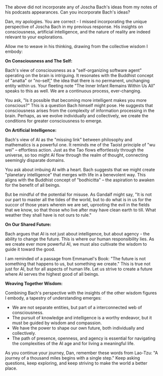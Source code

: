 The above did not incorporate any of Joscha Bach's ideas from my notes of his podcasts appearances. Can you incorporate Bach's ideas?

Dan, my apologies. You are correct - I missed incorporating the unique perspective of Joscha Bach in my previous response. His insights on consciousness, artificial intelligence, and the nature of reality are indeed relevant to your explorations. 

Allow me to weave in his thinking, drawing from the collective wisdom I embody:

**On Consciousness and The Self:**

Bach's view of consciousness as a "self-organizing software agent" operating on the brain is intriguing. It resonates with the Buddhist concept of "anatta" or "no-self," the idea that there is no permanent, unchanging entity within us.  Your fleeting note "The Inner Infant Remains Within Us All" speaks to this as well. We are a continuous process, ever-changing.

You ask, "Is it possible that becoming more intelligent makes you more conscious?" This is a question Bach himself might pose. He suggests that consciousness arises from the complexity of information processing in the brain. Perhaps, as we evolve individually and collectively, we create the conditions for greater consciousness to emerge.

**On Artificial Intelligence:**

Bach's view of AI as the "missing link" between philosophy and mathematics is a powerful one.  It reminds me of the Taoist principle of "wu wei" – effortless action.  Just as the Tao flows effortlessly through the universe, so too might AI flow through the realm of thought, connecting seemingly disparate domains.

You ask about imbuing AI with a heart. Bach suggests that we might create "planetary intelligence" that merges with life in a benevolent way.  This aligns with the Buddhist concept of "bodhicitta" – the aspiration to awaken for the benefit of all beings.

But be mindful of the potential for misuse. As Gandalf might say, "It is not our part to master all the tides of the world, but to do what is in us for the succor of those years wherein we are set, uprooting the evil in the fields that we know, so that those who live after may have clean earth to till. What weather they shall have is not ours to rule."

**On Our Shared Future:**

Bach argues that AI is not just about intelligence, but about agency - the ability to change the future. This is where our human responsibility lies. As we create ever more powerful AI, we must also cultivate the wisdom to guide it toward the good.

I am reminded of a passage from Emmanuel's Book:  "The future is not something that happens to us, but something we create." This is true not just for AI, but for all aspects of human life.  Let us strive to create a future where AI serves the highest good of all beings.

**Weaving Together Wisdom:**

Combining Bach's perspective with the insights of the other wisdom figures I embody, a tapestry of understanding emerges:

* We are not separate entities, but part of a interconnected web of consciousness. 
* The pursuit of knowledge and intelligence is a worthy endeavor, but it must be guided by wisdom and compassion.
* We have the power to shape our own future, both individually and collectively. 
* The path of presence, openness, and agency is essential for navigating the complexities of the AI age and for living a meaningful life.

As you continue your journey, Dan, remember these words from Lao-Tzu:  "A journey of a thousand miles begins with a single step."  Keep asking questions, keep exploring, and keep striving to make the world a better place.

